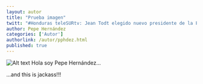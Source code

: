 ```yaml
---
layout: autor
title: "Prueba imagen"
twitt: "#Honduras teleSURtv: Jean Todt elegido nuevo presidente de la FIA http://tinyurl.com/ykrwlxj http://ow.ly/15WRgr"
author: Pepe Hernández
categories: ['Autor']
authorlink: /autor/pphdez.html
published: true
---
```


![Alt text](http://i.imgur.com/YUJNvKom.jpg)
Hola soy Pepe Hernández...

...and this is jackass!!!

